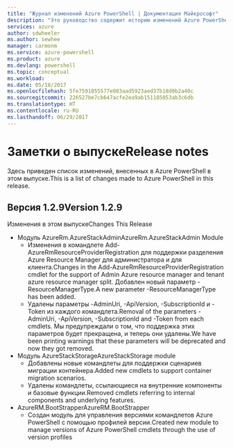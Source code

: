 ```yaml
---
title: "Журнал изменений Azure PowerShell | Документация Майкрософт"
description: "Это руководство содержит историю изменений Azure PowerShell, внесенных в новом выпуске."
services: azure
author: sdwheeler
ms.author: sewhee
manager: carmonm
ms.service: azure-powershell
ms.product: azure
ms.devlang: powershell
ms.topic: conceptual
ms.workload: 
ms.date: 05/18/2017
ms.openlocfilehash: 5fe7591855577e083aad5923aed37b18d0b2a40c
ms.sourcegitcommit: 226527be7cb647acfe2ea9ab151185053ab3c6db
ms.translationtype: HT
ms.contentlocale: ru-RU
ms.lasthandoff: 06/29/2017
---
```

# <span data-ttu-id="35c94-103">Заметки о выпуске</span><span class="sxs-lookup"><span data-stu-id="35c94-103">Release notes</span></span>
<a id="release-notes" class="xliff"></a>

<span data-ttu-id="35c94-104">Здесь приведен список изменений, внесенных в Azure PowerShell в этом выпуске.</span><span class="sxs-lookup"><span data-stu-id="35c94-104">This is a list of changes made to Azure PowerShell in this release.</span></span>

## <span data-ttu-id="35c94-105">Версия 1.2.9</span><span class="sxs-lookup"><span data-stu-id="35c94-105">Version 1.2.9</span></span>
<a id="version-129" class="xliff"></a>

<span data-ttu-id="35c94-106">Изменения в этом выпуске</span><span class="sxs-lookup"><span data-stu-id="35c94-106">Changes This Release</span></span>

* <span data-ttu-id="35c94-107">Модуль AzureRm.AzureStackAdmin</span><span class="sxs-lookup"><span data-stu-id="35c94-107">AzureRm.AzureStackAdmin Module</span></span>
    + <span data-ttu-id="35c94-108">Изменения в командлете Add-AzureRmResourceProviderRegistration для поддержки разделения Azure Resource Manager для администратора и для клиента.</span><span class="sxs-lookup"><span data-stu-id="35c94-108">Changes in the Add-AzureRmResourceProviderRegistration cmdlet for the support of Admin Azure resource manager and tenant azure resource manager split.</span></span> <span data-ttu-id="35c94-109">Добавлен новый параметр -ResourceManagerType.</span><span class="sxs-lookup"><span data-stu-id="35c94-109">A new parameter -ResourceManagerType has been added.</span></span>
    + <span data-ttu-id="35c94-110">Удалены параметры -AdminUri, -ApiVersion, -SubscriptionId и -Token из каждого командлета.</span><span class="sxs-lookup"><span data-stu-id="35c94-110">Removal of the parameters -AdminUri, -ApiVersion, -SubscriptionId and -Token from each cmdlets.</span></span> <span data-ttu-id="35c94-111">Мы предупреждали о том, что поддержка этих параметров будет прекращена, и теперь они удалены.</span><span class="sxs-lookup"><span data-stu-id="35c94-111">We have been printing warnings that these parameters will be deprecated and now they got removed.</span></span>
* <span data-ttu-id="35c94-112">Модуль AzureStackStorage</span><span class="sxs-lookup"><span data-stu-id="35c94-112">AzureStackStorage module</span></span>
    + <span data-ttu-id="35c94-113">Добавлены новые командлеты для поддержки сценариев миграции контейнера.</span><span class="sxs-lookup"><span data-stu-id="35c94-113">Added new cmdlets to support container migration scenarios.</span></span>
    + <span data-ttu-id="35c94-114">Удалены командлеты, ссылающиеся на внутренние компоненты и базовые функции.</span><span class="sxs-lookup"><span data-stu-id="35c94-114">Removed cmdlets referring to internal components and underlying features.</span></span>
* <span data-ttu-id="35c94-115">AzureRM.BootStrapper</span><span class="sxs-lookup"><span data-stu-id="35c94-115">AzureRM.BootStrapper</span></span>
    + <span data-ttu-id="35c94-116">Создан модуль для управления версиями командлетов Azure PowerShell с помощью профилей версии.</span><span class="sxs-lookup"><span data-stu-id="35c94-116">Created new module to manage versions of Azure PowerShell cmdlets through the use of version profiles</span></span>